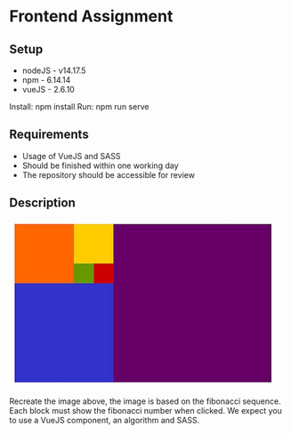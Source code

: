 # Frontend Assignment

## Setup
* nodeJS - v14.17.5
* npm - 6.14.14
* vueJS - 2.6.10

Install: npm install
Run: npm run serve
## Requirements

* Usage of VueJS and SASS
* Should be finished within one working day
* The repository should be accessible for review

## Description

![fibonacci](example.jpg)

Recreate the image above, the image is based on the fibonacci sequence. Each
block must show the fibonacci number when clicked. We expect you to use a VueJS
component, an algorithm and SASS.